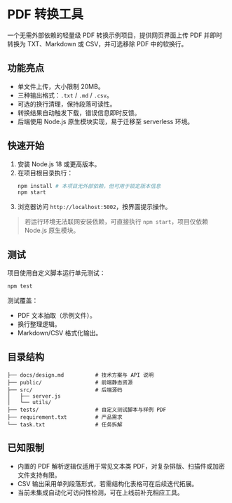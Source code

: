 # PDF 转换工具

一个无需外部依赖的轻量级 PDF 转换示例项目，提供网页界面上传 PDF 并即时转换为 TXT、Markdown 或 CSV，并可选移除 PDF 中的软换行。

## 功能亮点
- 单文件上传，大小限制 20MB。
- 三种输出格式：`.txt` / `.md` / `.csv`。
- 可选的换行清理，保持段落可读性。
- 转换结果自动触发下载，错误信息即时反馈。
- 后端使用 Node.js 原生模块实现，易于迁移至 serverless 环境。

## 快速开始
1. 安装 Node.js 18 或更高版本。
2. 在项目根目录执行：
   ```bash
   npm install # 本项目无外部依赖，但可用于锁定版本信息
   npm start
   ```
3. 浏览器访问 `http://localhost:5002`，按界面提示操作。

> 若运行环境无法联网安装依赖，可直接执行 `npm start`，项目仅依赖 Node.js 原生模块。

## 测试
项目使用自定义脚本运行单元测试：
```bash
npm test
```
测试覆盖：
- PDF 文本抽取（示例文件）。
- 换行整理逻辑。
- Markdown/CSV 格式化输出。

## 目录结构
```
├── docs/design.md          # 技术方案与 API 说明
├── public/                 # 前端静态资源
├── src/                    # 后端源码
│   ├── server.js
│   └── utils/
├── tests/                  # 自定义测试脚本与样例 PDF
├── requirement.txt         # 产品需求
└── task.txt                # 任务拆解
```

## 已知限制
- 内置的 PDF 解析逻辑仅适用于常见文本类 PDF，对复杂排版、扫描件或加密文件支持有限。
- CSV 输出采用单列段落形式，若需结构化表格可在后续迭代拓展。
- 当前未集成自动化可访问性检测，可在上线前补充相应工具。
